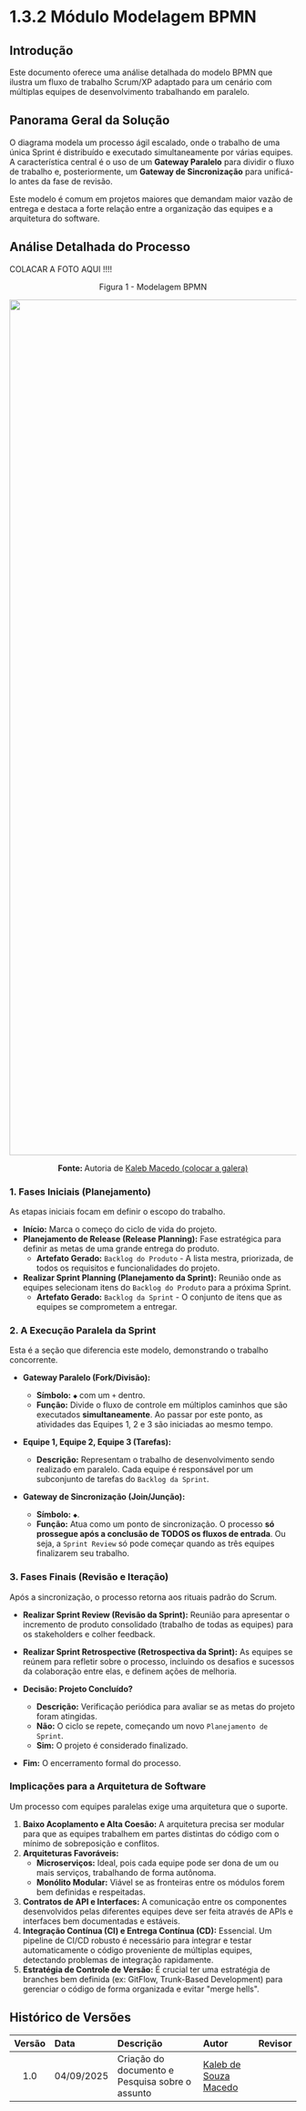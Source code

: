 # 1.3.2 Módulo Modelagem BPMN

## Introdução
Este documento oferece uma análise detalhada do modelo BPMN que ilustra um fluxo de trabalho Scrum/XP adaptado para um cenário com múltiplas equipes de desenvolvimento trabalhando em paralelo.

## Panorama Geral da Solução

O diagrama modela um processo ágil escalado, onde o trabalho de uma única Sprint é distribuído e executado simultaneamente por várias equipes. A característica central é o uso de um **Gateway Paralelo** para dividir o fluxo de trabalho e, posteriormente, um **Gateway de Sincronização** para unificá-lo antes da fase de revisão.

Este modelo é comum em projetos maiores que demandam maior vazão de entrega e destaca a forte relação entre a organização das equipes e a arquitetura do software.

## Análise Detalhada do Processo

COLACAR A FOTO AQUI !!!!

<p align="center">Figura 1 - Modelagem BPMN</p>

<p align="center">
  <img src="../assets/ModelagemBPMN/bpmn.png" alt="Modelagem BPMN" width="1500"/>
</p>

<p align="center"><b>Fonte: </b>Autoria de <a href="https://github.com/kalebmacedo">Kaleb Macedo (colocar a galera)</a></p>

### 1. Fases Iniciais (Planejamento)

As etapas iniciais focam em definir o escopo do trabalho.

* **Início:** Marca o começo do ciclo de vida do projeto.
* **Planejamento de Release (Release Planning):** Fase estratégica para definir as metas de uma grande entrega do produto.
    * **Artefato Gerado:** `Backlog do Produto` - A lista mestra, priorizada, de todos os requisitos e funcionalidades do projeto.
* **Realizar Sprint Planning (Planejamento da Sprint):** Reunião onde as equipes selecionam itens do `Backlog do Produto` para a próxima Sprint.
    * **Artefato Gerado:** `Backlog da Sprint` - O conjunto de itens que as equipes se comprometem a entregar.

### 2. A Execução Paralela da Sprint

Esta é a seção que diferencia este modelo, demonstrando o trabalho concorrente.

* **Gateway Paralelo (Fork/Divisão):**
    * **Símbolo:** `◆` com um `+` dentro.
    * **Função:** Divide o fluxo de controle em múltiplos caminhos que são executados **simultaneamente**. Ao passar por este ponto, as atividades das Equipes 1, 2 e 3 são iniciadas ao mesmo tempo.

* **Equipe 1, Equipe 2, Equipe 3 (Tarefas):**
    * **Descrição:** Representam o trabalho de desenvolvimento sendo realizado em paralelo. Cada equipe é responsável por um subconjunto de tarefas do `Backlog da Sprint`.

* **Gateway de Sincronização (Join/Junção):**
    * **Símbolo:** `◆`.
    * **Função:** Atua como um ponto de sincronização. O processo **só prossegue após a conclusão de TODOS os fluxos de entrada**. Ou seja, a `Sprint Review` só pode começar quando as três equipes finalizarem seu trabalho.

### 3. Fases Finais (Revisão e Iteração)

Após a sincronização, o processo retorna aos rituais padrão do Scrum.

* **Realizar Sprint Review (Revisão da Sprint):** Reunião para apresentar o incremento de produto consolidado (trabalho de todas as equipes) para os stakeholders e colher feedback.

* **Realizar Sprint Retrospective (Retrospectiva da Sprint):** As equipes se reúnem para refletir sobre o processo, incluindo os desafios e sucessos da colaboração entre elas, e definem ações de melhoria.

* **Decisão: Projeto Concluído?**
    * **Descrição:** Verificação periódica para avaliar se as metas do projeto foram atingidas.
    * **Não:** O ciclo se repete, começando um novo `Planejamento de Sprint`.
    * **Sim:** O projeto é considerado finalizado.

* **Fim:** O encerramento formal do processo.


### Implicações para a Arquitetura de Software

Um processo com equipes paralelas exige uma arquitetura que o suporte.

1.  **Baixo Acoplamento e Alta Coesão:** A arquitetura precisa ser modular para que as equipes trabalhem em partes distintas do código com o mínimo de sobreposição e conflitos.
2.  **Arquiteturas Favoráveis:**
    * **Microserviços:** Ideal, pois cada equipe pode ser dona de um ou mais serviços, trabalhando de forma autônoma.
    * **Monólito Modular:** Viável se as fronteiras entre os módulos forem bem definidas e respeitadas.
3.  **Contratos de API e Interfaces:** A comunicação entre os componentes desenvolvidos pelas diferentes equipes deve ser feita através de APIs e interfaces bem documentadas e estáveis.
4.  **Integração Contínua (CI) e Entrega Contínua (CD):** Essencial. Um pipeline de CI/CD robusto é necessário para integrar e testar automaticamente o código proveniente de múltiplas equipes, detectando problemas de integração rapidamente.
5.  **Estratégia de Controle de Versão:** É crucial ter uma estratégia de branches bem definida (ex: GitFlow, Trunk-Based Development) para gerenciar o código de forma organizada e evitar "merge hells".

## Histórico de Versões

| Versão | Data       | Descrição                   | Autor                      | Revisor |
| :----: | :--------- | :-------------------------- | :------------------------- | :------ |
|  1.0   | 04/09/2025 | Criação do documento e Pesquisa sobre o assunto | [Kaleb de Souza Macedo](https://github.com/kalebmacedo) | |